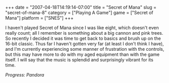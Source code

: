 +++
date = "2007-04-18T14:19:14-07:00"
title = "Secret of Mana"
slug = "secret-of-mana-8"
category = ["Playing A Game"]
game = ["Secret of Mana"]
platform = ["SNES"]
+++

I haven't played Secret of Mana since I was like eight, which doesn't even really count; all I remember is something about a big cannon and pink trees.  So recently I decided it was time to get back to basics and brush up on the 16-bit classic.  Thus far I haven't gotten very far (at least I don't think I have), and I'm currently experiencing some manner of frustration with the controls, but this may have more to do with my aged equipment than with the game itself.  I will say that the music is splendid and surprisingly vibrant for its time.

<i>Progress: Pandora</i>